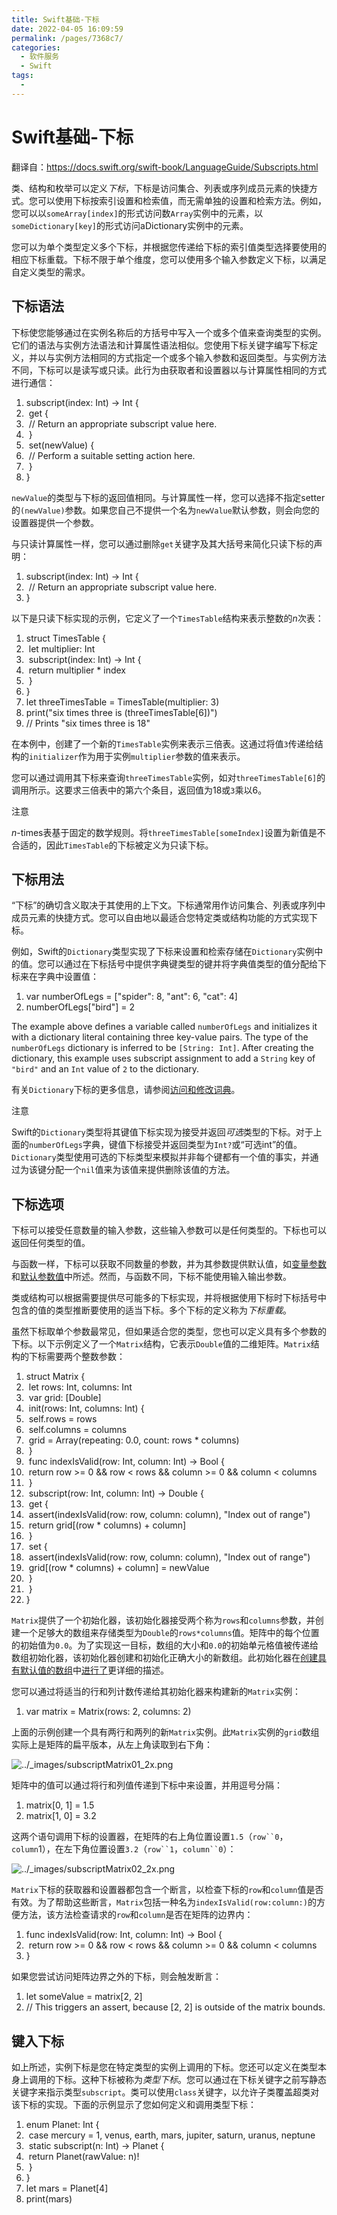 ```yaml
---
title: Swift基础-下标
date: 2022-04-05 16:09:59
permalink: /pages/7368c7/
categories:
  - 软件服务
  - Swift
tags:
  - 
---
```

# Swift基础-下标

翻译自：https://docs.swift.org/swift-book/LanguageGuide/Subscripts.html

类、结构和枚举可以定义*下标*，下标是访问集合、列表或序列成员元素的快捷方式。您可以使用下标按索引设置和检索值，而无需单独的设置和检索方法。例如，您可以以`someArray[index]`的形式访问数`Array`实例中的元素，以`someDictionary[key]`的形式访问aDictionary实例中的元素。

您可以为单个类型定义多个下标，并根据您传递给下标的索引值类型选择要使用的相应下标重载。下标不限于单个维度，您可以使用多个输入参数定义下标，以满足自定义类型的需求。

## 下标语法

下标使您能够通过在实例名称后的方括号中写入一个或多个值来查询类型的实例。它们的语法与实例方法语法和计算属性语法相似。您使用下标关键字编写下标定义，并以与实例方法相同的方式指定一个或多个输入参数和返回类型。与实例方法不同，下标可以是读写或只读。此行为由获取者和设置器以与计算属性相同的方式进行通信：

1. subscript(index: Int) -> Int {
2. ​    get {
3. ​        // Return an appropriate subscript value here.
4. ​    }
5. ​    set(newValue) {
6. ​        // Perform a suitable setting action here.
7. ​    }
8. }

`newValue`的类型与下标的返回值相同。与计算属性一样，您可以选择不指定setter的`(newValue)`参数。如果您自己不提供一个名为`newValue`默认参数，则会向您的设置器提供一个参数。

与只读计算属性一样，您可以通过删除`get`关键字及其大括号来简化只读下标的声明：

1. subscript(index: Int) -> Int {
2. ​    // Return an appropriate subscript value here.
3. }

以下是只读下标实现的示例，它定义了一个`TimesTable`结构来表示整数的*n*次表：

1. struct TimesTable {
2. ​    let multiplier: Int
3. ​    subscript(index: Int) -> Int {
4. ​        return multiplier * index
5. ​    }
6. }
7. let threeTimesTable = TimesTable(multiplier: 3)
8. print("six times three is \(threeTimesTable[6])")
9. // Prints "six times three is 18"

在本例中，创建了一个新的`TimesTable`实例来表示三倍表。这通过将值`3`传递给结构的`initializer`作为用于实例`multiplier`参数的值来表示。

您可以通过调用其下标来查询`threeTimesTable`实例，如对`threeTimesTable[6]`的调用所示。这要求三倍表中的第六个条目，返回值为18或`3`乘以6。

注意

*n*-times表基于固定的数学规则。将`threeTimesTable[someIndex]`设置为新值是不合适的，因此`TimesTable`的下标被定义为只读下标。

## 下标用法

“下标”的确切含义取决于其使用的上下文。下标通常用作访问集合、列表或序列中成员元素的快捷方式。您可以自由地以最适合您特定类或结构功能的方式实现下标。

例如，Swift的`Dictionary`类型实现了下标来设置和检索存储在`Dictionary`实例中的值。您可以通过在下标括号中提供字典键类型的键并将字典值类型的值分配给下标来在字典中设置值：

1. var numberOfLegs = ["spider": 8, "ant": 6, "cat": 4]
2. numberOfLegs["bird"] = 2

The example above defines a variable called `numberOfLegs` and initializes it with a dictionary literal containing three key-value pairs. The type of the `numberOfLegs` dictionary is inferred to be `[String: Int]`. After creating the dictionary, this example uses subscript assignment to add a `String` key of `"bird"` and an `Int` value of `2` to the dictionary.

有关`Dictionary`下标的更多信息，请参阅[访问和修改词典](https://docs.swift.org/swift-book/LanguageGuide/CollectionTypes.html#ID116)。

注意

Swift的`Dictionary`类型将其键值下标实现为接受并返回*可选*类型的下标。对于上面的`numberOfLegs`字典，键值下标接受并返回类型为`Int?`或“可选int”的值。`Dictionary`类型使用可选的下标类型来模拟并非每个键都有一个值的事实，并通过为该键分配一个`nil`值来为该值来提供删除该值的方法。

## 下标选项

下标可以接受任意数量的输入参数，这些输入参数可以是任何类型的。下标也可以返回任何类型的值。

与函数一样，下标可以获取不同数量的参数，并为其参数提供默认值，如[变量参数](https://docs.swift.org/swift-book/LanguageGuide/Functions.html#ID171)和[默认参数值](https://docs.swift.org/swift-book/LanguageGuide/Functions.html#ID169)中所述。然而，与函数不同，下标不能使用输入输出参数。

类或结构可以根据需要提供尽可能多的下标实现，并将根据使用下标时下标括号中包含的值的类型推断要使用的适当下标。多个下标的定义称为*下标重载*。

虽然下标取单个参数最常见，但如果适合您的类型，您也可以定义具有多个参数的下标。以下示例定义了一个`Matrix`结构，它表示`Double`值的二维矩阵。`Matrix`结构的下标需要两个整数参数：

1. struct Matrix {
2. ​    let rows: Int, columns: Int
3. ​    var grid: [Double]
4. ​    init(rows: Int, columns: Int) {
5. ​        self.rows = rows
6. ​        self.columns = columns
7. ​        grid = Array(repeating: 0.0, count: rows * columns)
8. ​    }
9. ​    func indexIsValid(row: Int, column: Int) -> Bool {
10. ​        return row >= 0 && row < rows && column >= 0 && column < columns
11. ​    }
12. ​    subscript(row: Int, column: Int) -> Double {
13. ​        get {
14. ​            assert(indexIsValid(row: row, column: column), "Index out of range")
15. ​            return grid[(row * columns) + column]
16. ​        }
17. ​        set {
18. ​            assert(indexIsValid(row: row, column: column), "Index out of range")
19. ​            grid[(row * columns) + column] = newValue
20. ​        }
21. ​    }
22. }

`Matrix`提供了一个初始化器，该初始化器接受两个称为`rows`和`columns`参数，并创建一个足够大的数组来存储类型为`Double`的`rows*columns`值。矩阵中的每个位置的初始值为`0.0`。为了实现这一目标，数组的大小和`0.0`的初始单元格值被传递给数组初始化器，该初始化器创建和初始化正确大小的新数组。此初始化器在[创建具有默认值的数组](https://docs.swift.org/swift-book/LanguageGuide/CollectionTypes.html#ID501)中[进行了](https://docs.swift.org/swift-book/LanguageGuide/CollectionTypes.html#ID501)更详细的描述。

您可以通过将适当的行和列计数传递给其初始化器来构建新的`Matrix`实例：

1. var matrix = Matrix(rows: 2, columns: 2)

上面的示例创建一个具有两行和两列的新`Matrix`实例。此`Matrix`实例的`grid`数组实际上是矩阵的扁平版本，从左上角读取到右下角：

![../_images/subscriptMatrix01_2x.png](https://file.pandacode.cn/blog/202204051610262.png)

矩阵中的值可以通过将行和列值传递到下标中来设置，并用逗号分隔：

1. matrix[0, 1] = 1.5
2. matrix[1, 0] = 3.2

这两个语句调用下标的设置器，在矩阵的右上角位置设置`1.5`（`row``0`，`column`1），在左下角位置设置`3.2`（`row``1`，`column``0`）：

![../_images/subscriptMatrix02_2x.png](https://file.pandacode.cn/blog/202204051611092.png)

`Matrix`下标的获取器和设置器都包含一个断言，以检查下标的`row`和`column`值是否有效。为了帮助这些断言，`Matrix`包括一种名为`indexIsValid(row:column:)`的方便方法，该方法检查请求的`row`和`column`是否在矩阵的边界内：

1. func indexIsValid(row: Int, column: Int) -> Bool {
2. ​    return row >= 0 && row < rows && column >= 0 && column < columns
3. }

如果您尝试访问矩阵边界之外的下标，则会触发断言：

1. let someValue = matrix[2, 2]
2. // This triggers an assert, because [2, 2] is outside of the matrix bounds.

## 键入下标

如上所述，实例下标是您在特定类型的实例上调用的下标。您还可以定义在类型本身上调用的下标。这种下标被称为*类型下标*。您可以通过在下标关键字之前写静态关键字来指示类型`subscript`。类可以使用`class`关键字，以允许子类覆盖超类对该下标的实现。下面的示例显示了您如何定义和调用类型下标：

1. enum Planet: Int {
2. ​    case mercury = 1, venus, earth, mars, jupiter, saturn, uranus, neptune
3. ​    static subscript(n: Int) -> Planet {
4. ​        return Planet(rawValue: n)!
5. ​    }
6. }
7. let mars = Planet[4]
8. print(mars)